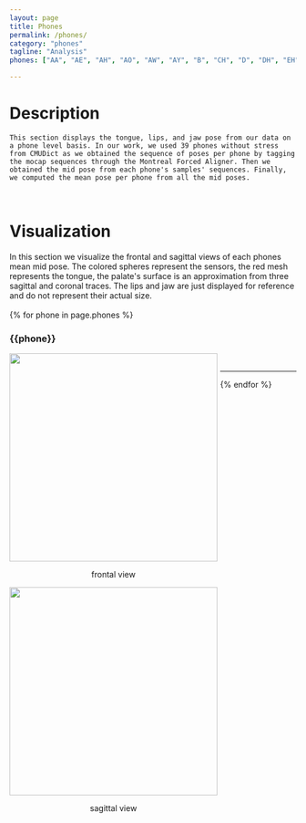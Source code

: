 ```yaml
---
layout: page
title: Phones
permalink: /phones/
category: "phones"
tagline: "Analysis"
phones: ["AA", "AE", "AH", "AO", "AW", "AY", "B", "CH", "D", "DH", "EH", "ER", "EY", "F", "G", "HH", "IH", "IY", "JH", "K", "L", "M", "N", "NG", "OW", "OY", "P", "R", "S", "SH", "T", "TH", "UH", "UW", "V", "W", "Y", "Z", "ZH"]

---
```


<div class="abstract">
    <h1>Description</h1>

    This section displays the tongue, lips, and jaw pose from our data on a phone level basis. In our work, we used 39 phones without stress from CMUDict as we obtained the sequence of poses per phone by tagging the mocap sequences through the Montreal Forced Aligner. Then we obtained the mid pose from each phone's samples' sequences. Finally, we computed the mean pose per phone from all the mid poses. 
</div>
<br>
<div class="gallery">
    <h1>Visualization</h1>
    In this section we visualize the frontal and sagittal views of each phones mean mid pose. The colored spheres represent the sensors, the red mesh represents the tongue, the palate's surface is an approximation from three sagittal and coronal traces. The lips and jaw are just displayed for reference and do not represent their actual size.
</div>
<br>
{% for phone in page.phones %}
<div class="phone-display" style="margin-top:5px;margin-bottom:5px">
    <h3>{{phone}}</h3>
    <div style="float:left;margin-right:5px;">
        <a href="{{site.url}}/{{site.baseurl}}/images/phones/{{phone}}_frontal.png" target="_blank">
            <img src="{{site.url}}{{site.baseurl}}/images/phones/{{phone}}_frontal.png" height="365" width="365"  />
        </a>
        <p style="text-align:center;">frontal view</p>
    </div>
    <div style="float:left;margin-right:5px;">
        <a href="{{site.url}}/{{site.baseurl}}/images/phones/{{phone}}_sagittal.png" target="_blank">
            <img src="{{site.url}}{{site.baseurl}}/images/phones/{{phone}}_sagittal.png" height="365" width="365" />
        </a>
        <p style="text-align:center;">sagittal view</p>
    </div>
</div>
<br>
<hr>
{% endfor %}